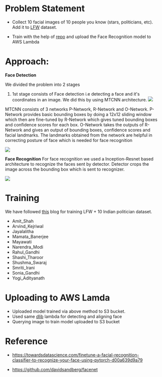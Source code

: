 # Problem Statement

- Collect 10 facial images of 10 people you know (stars, politicians, etc). Add it to [LFW](http://vis-www.cs.umass.edu/lfw/lfw-funneled.tgz) dataset. 

- Train with the help of [repo](https://github.com/davidsandberg/facenet) and upload the Face Recognition model to AWS Lambda

# Approach:

**Face Detection**

We divided the problem into 2 stages
1. 1st stage consists of Face detection i.e detecting a face and it's coordinates in an image. We did this by using MTCNN architecture.
![](https://miro.medium.com/max/2506/1*ICM3jnRB1unY6G5ZRGorfg.png)

MTCNN consists of 3 networks P-Network, R-Network and O-Network. P-Network provides basic bounding boxes by doing a 12x12 sliding window which then are fine-tuned by R-Network which gives tuned bounding boxes and confidence scores for each box. O-Network takes the outputs of R-Network and gives an output of bounding boxes, confidence scores and facial landmarks. 
The landmarks obtained from the network are helpful in correcting posture of face which is needed for face recognition

![](https://3qeqpr26caki16dnhd19sv6by6v-wpengine.netdna-ssl.com/wp-content/uploads/2019/03/Pipeline-for-the-Multi-Task-Cascaded-Convolutional-Neural-Network-862x1024.png)

**Face Recognition**
For face recognition we used a Inception-Resnet based architecture to recognize the faces sent by detector. Detector crops the image across the bounding box which is sent to recognizer.

![](https://1.bp.blogspot.com/-O7AznVGY9js/V8cV_wKKsMI/AAAAAAAABKQ/maO7n2w3dT4Pkcmk7wgGqiSX5FUW2sfZgCLcB/s1600/image00.png)

# Training

We have followed [this](https://towardsdatascience.com/finetune-a-facial-recognition-classifier-to-recognize-your-face-using-pytorch-d00a639d9a79) blog for training LFW + 10 Indian politician dataset.

- Amit_Shah
- Arvind_Kejriwal
- Jayalalitha
-	Mamata_Banerjee
-	Mayawati
-	Narendra_Modi
-	Rahul_Gandhi
-	Shashi_Tharoor
-	Shushma_Swaraj
-	Smriti_Irani
-	Sonia_Gandhi
-	Yogi_Adityanath

# Uploading to AWS Lamda

- Uploaded model trained via above method to S3 bucket.
- Used same [dlib](https://github.com/chirag2saraiya/TSAI-DeepVision-EVA4/tree/master/03-Face-Recognition-Part-1) lambda for detecting and aligning face
- Querying image to train model uploaded to S3 bucket

# Reference

- https://towardsdatascience.com/finetune-a-facial-recognition-classifier-to-recognize-your-face-using-pytorch-d00a639d9a79

- https://github.com/davidsandberg/facenet


